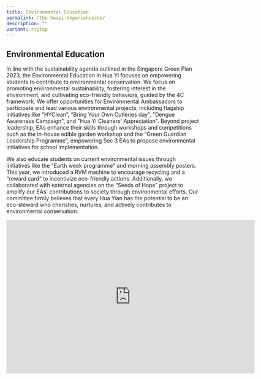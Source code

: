 ```yaml
---
title: Environmental Education
permalink: /the-huayi-experience/ee/
description: ""
variant: tiptap
---
```

<h2>Environmental Education</h2>
<p>In line with the sustainability agenda outlined in the Singapore Green
Plan 2023, the Environmental Education in Hua Yi focuses on empowering
students to contribute to environmental conservation. We focus on promoting
environmental sustainability, fostering interest in the environment, and
cultivating eco-friendly behaviors, guided by the 4C framework. We offer
opportunities for Environmental Ambassadors to participate and lead various
environmental projects, including flagship initiatives like “HYClean”,
“Bring Your Own Cutleries day”, "Dengue Awareness Campaign", and "Hua Yi
Cleaners’ Appreciation". Beyond project leadership, EAs enhance their skills
through workshops and competitions such as the in-house edible garden workshop
and the “Green Guardian Leadership Programme”, empowering Sec 3 EAs to
propose environmental initiatives for school implementation.</p>
<p>We also educate students on current environmental issues through initiatives
like the "Earth week programme" and morning assembly posters. This year,
we introduced a RVM machine to encourage recycling and a “reward card”
to incentivize eco-friendly actions. Additionally, we collaborated with
external agencies on the “Seeds of Hope” project to amplify our EAs' contributions
to society through environmental efforts. Our committee firmly believes
that every Hua Yian has the potential to be an eco-steward who cherishes,
nurtures, and actively contributes to environmental conservation.</p>
<div class="iframe-wrapper">
<iframe height="400" width="648" allowfullscreen="true" frameborder="0" src="https://docs.google.com/presentation/d/e/2PACX-1vTmB-jOkAAcpyIDVvJs5NBGpvc6Jb7DfdBXQ7W17ae2IdUHYp5-ofmDZwH-QJnyf8xizTSCmmF6pNhP/embed?start=false&amp;loop=false&amp;delayms=3000"></iframe>
</div>
<p></p>
